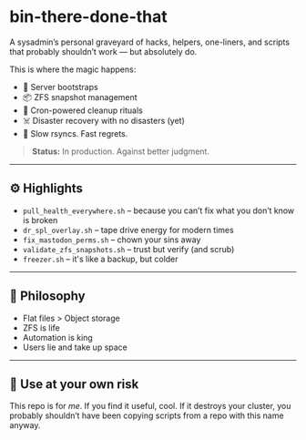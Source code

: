 # bin-there-done-that
   


A sysadmin’s personal graveyard of hacks, helpers, one-liners, and scripts that probably shouldn’t work — but absolutely do.

This is where the magic happens:
- 🔧 Server bootstraps
- 📦 ZFS snapshot management
- 🧼 Cron-powered cleanup rituals
- ☠️ Disaster recovery with no disasters (yet)
- 🐢 Slow rsyncs. Fast regrets.

> **Status:** In production. Against better judgment.

---

## ⚙️ Highlights

- `pull_health_everywhere.sh` – because you can’t fix what you don’t know is broken
- `dr_spl_overlay.sh` – tape drive energy for modern times
- `fix_mastodon_perms.sh` – chown your sins away
- `validate_zfs_snapshots.sh` – trust but verify (and scrub)
- `freezer.sh` – it's like a backup, but colder

---

## 📌 Philosophy

- Flat files > Object storage  
- ZFS is life  
- Automation is king  
- Users lie and take up space  

---

## 🧠 Use at your own risk

This repo is for *me*. If you find it useful, cool. If it destroys your cluster, you probably shouldn’t have been copying scripts from a repo with this name anyway.

